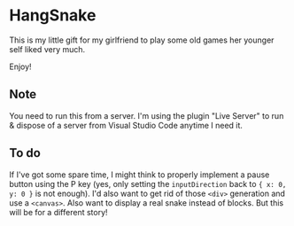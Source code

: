 # HangSnake
This is my little gift for my girlfriend to play some old games her younger self liked very much.

Enjoy!

## Note
You need to run this from a server. I'm using the plugin "Live Server" to run & dispose of a server from Visual Studio Code anytime I need it.

## To do
If I've got some spare time, I might think to properly implement a pause button using the P key (yes, only setting the `inputDirection` back to `{ x: 0, y: 0 }` is not enough). I'd also want to get rid of those `<div>` generation and use a `<canvas>`. Also want to display a real snake instead of blocks. But this will be for a different story!
